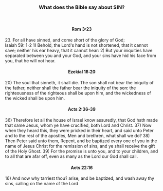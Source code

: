 <h3 style="text-align: center;">What does the Bible say about SIN?</h3>
<br/>
<h4 style="text-align: center;">Rom 3:23 </h4>
23.  For all have sinned, and come short of the glory of God; 
<br/>
Isaiah 59: 1-2  
 1) Behold, the Lord's hand is not shortened, that it cannot 
     save; neither his ear heavy, that it cannot hear:  
 2) But your iniquities have separated between you and your 
     God, and your sins have hid his face from you, that he 
     will not hear.  
<br/>
<h4 style="text-align: center;">Ezekial 18:20</h4>
 20) The soul that sinneth, it shall die. The son shall not 
     bear the iniquity of the father, neither shall the 
     father bear the iniquity of the son: the righteousness 
     of the righteous shall be upon him, and the wickedness 
     of the wicked shall be upon him.  
<br/>
<h4 style="text-align: center;">Acts 2:36-39</h4>
36) Therefore let all the house of Israel know assuredly, 
     that God hath made that same Jesus, whom ye have crucified, 
     both Lord and Christ.  
37) Now when they heard this, they were pricked in their heart, 
     and said unto Peter and to the rest of the apostles, Men 
     and brethren, what shall we do?  
38) Then Peter said unto them, Repent, and be baptized every 
     one of you in the name of Jesus Christ for the remission 
     of sins, and ye shall receive the gift of the Holy Ghost.  
39) For the promise is unto you, and to your children, and 
     to all that are afar off, even as many as the Lord our God 
     shall call.  
<br/>
<h4 style="text-align: center;">Acts 22:16</h4>
16) And now why tarriest thou? arise, and be baptized, and 
     wash away thy sins, calling on the name of the Lord
